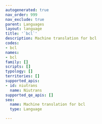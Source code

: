 ```yaml
---
autogenerated: true
nav_order: 999
nav_exclude: true
parent: Languages
layout: language
title: '`bcl`'
description: Machine translation for bcl
codes:
- bcl
names:
- bcl
family: []
scripts: []
typology: []
territories: []
supported_apis:
- id: niutrans
  name: Niutrans
supported_qe_apis: []
seo:
  name: Machine translation for bcl
  type: Language

---
```


